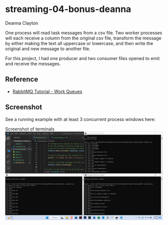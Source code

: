 # streaming-04-bonus-deanna

Deanna Clayton

One process will read task messages from a csv file. Two worker processes will each receive a column from the original csv file, transform the message by either making the text all uppercase or lowercase, and then write the original and new message to another file. 

For this project, I had one producer and two consumer files opened to emit and receive the messages.


## Reference

- [RabbitMQ Tutorial - Work Queues](https://www.rabbitmq.com/tutorials/tutorial-two-python.html)


## Screenshot

See a running example with at least 3 concurrent process windows here:

Screenshot of terminals
![Screenshot](Screenshot_Bonus.png)